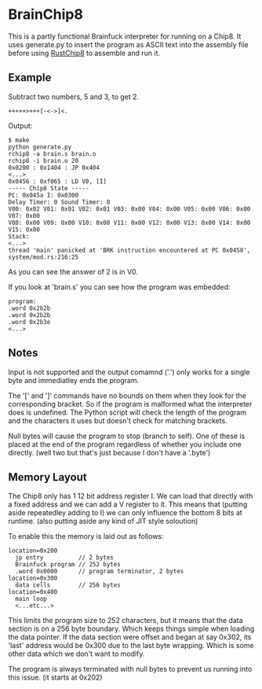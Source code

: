 # BrainChip8

This is a partly functional Brainfuck interpreter for running on a Chip8. It uses generate.py to insert the program as ASCII text into the assembly file before using [RustChip8](https://github.com/DavidSpickett/RustChip8) to assemble and run it. 

## Example

Subtract two numbers, 5 and 3, to get 2.
```
+++++>+++[-<->]<.
```

Output:
```
$ make
python generate.py
rchip8 -a brain.s brain.o
rchip8 -i brain.o 20
0x0200 : 0x1404 : JP 0x404
<...>
0x0456 : 0xf065 : LD V0, [I]
----- Chip8 State -----
PC: 0x045a I: 0x0300
Delay Timer: 0 Sound Timer: 0
V00: 0x02 V01: 0x01 V02: 0x01 V03: 0x00 V04: 0x00 V05: 0x00 V06: 0x00 V07: 0x00 
V08: 0x00 V09: 0x00 V10: 0x00 V11: 0x00 V12: 0x00 V13: 0x00 V14: 0x00 V15: 0x00 
Stack:
<...>
thread 'main' panicked at 'BRK instruction encountered at PC 0x0458', system/mod.rs:216:25
```
As you can see the answer of 2 is in V0.

If you look at 'brain.s' you can see how the program was embedded:
```
program:
.word 0x2b2b
.word 0x2b2b
.word 0x2b3e
<...>
```

## Notes

Input is not supported and the output comamnd ('.') only works for a single byte and immediatley ends the program.

The '[' and ']' commands have no bounds on them when they look for the corresponding bracket. So if the program is malformed what the interpreter does is undefined. The Python script will check the length of the program and the characters it uses but doesn't check for matching brackets.

Null bytes will cause the program to stop (branch to self). One of these is placed at the end of the program regardless of whether you include one directly. (well two but that's just because I don't have a '.byte')

## Memory Layout

The Chip8 only has 1 12 bit address register I. We can load that directly with a fixed address and we can add a V register to it. This means that (putting aside repeatedley adding to I) we can only influence the bottom 8 bits at runtime. (also putting aside any kind of JIT style soloution)

To enable this the memory is laid out as follows:
```
location=0x200
  jp entry          // 2 bytes
  Brainfuck program // 252 bytes
  .word 0x0000      // program terminator, 2 bytes
location=0x300
  data cells        // 256 bytes
location=0x400
  main loop
  <...etc...>
```

This limits the program size to 252 characters, but it means that the data section is on a 256 byte boundary. Which keeps things simple when loading the data pointer. If the data section were offset and began at say 0x302, its 'last' address would be 0x300 due to the last byte wrapping. Which is some other data which we don't want to modify.

The program is always terminated with null bytes to prevent us running into this issue. (it starts at 0x202)

